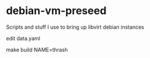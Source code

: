 # debian-vm-preseed

Scripts and stuff I use to bring up libvirt debian instances 

edit data.yaml

make build NAME=thrash

